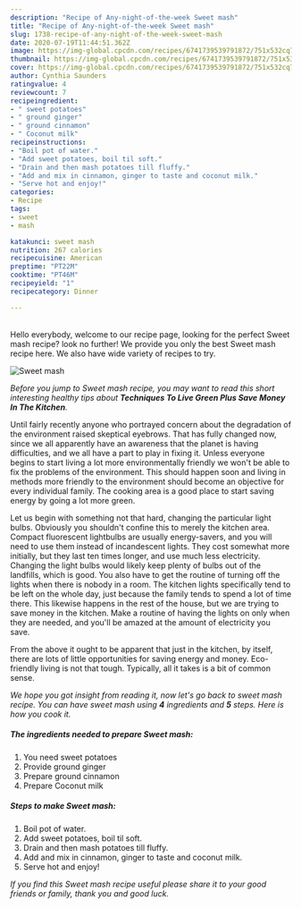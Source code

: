 ```yaml
---
description: "Recipe of Any-night-of-the-week Sweet mash"
title: "Recipe of Any-night-of-the-week Sweet mash"
slug: 1738-recipe-of-any-night-of-the-week-sweet-mash
date: 2020-07-19T11:44:51.362Z
image: https://img-global.cpcdn.com/recipes/6741739539791872/751x532cq70/sweet-mash-recipe-main-photo.jpg
thumbnail: https://img-global.cpcdn.com/recipes/6741739539791872/751x532cq70/sweet-mash-recipe-main-photo.jpg
cover: https://img-global.cpcdn.com/recipes/6741739539791872/751x532cq70/sweet-mash-recipe-main-photo.jpg
author: Cynthia Saunders
ratingvalue: 4
reviewcount: 7
recipeingredient:
- " sweet potatoes"
- " ground ginger"
- " ground cinnamon"
- " Coconut milk"
recipeinstructions:
- "Boil pot of water."
- "Add sweet potatoes, boil til soft."
- "Drain and then mash potatoes till fluffy."
- "Add and mix in cinnamon, ginger to taste and coconut milk."
- "Serve hot and enjoy!"
categories:
- Recipe
tags:
- sweet
- mash

katakunci: sweet mash 
nutrition: 267 calories
recipecuisine: American
preptime: "PT22M"
cooktime: "PT46M"
recipeyield: "1"
recipecategory: Dinner

---
```

<br>
Hello everybody, welcome to our recipe page, looking for the perfect Sweet mash recipe? look no further! We provide you only the best Sweet mash recipe here. We also have wide variety of recipes to try.
<br>


![Sweet mash](https://img-global.cpcdn.com/recipes/6741739539791872/751x532cq70/sweet-mash-recipe-main-photo.jpg)

<i>Before you jump to Sweet mash recipe, you may want to read this short interesting healthy tips about 
<strong>Techniques To Live Green Plus Save Money In The Kitchen</strong>.</i>
</br>

Until fairly recently anyone who portrayed concern about the degradation of the environment raised skeptical eyebrows. That has fully changed now, since we all apparently have an awareness that the planet is having difficulties, and we all have a part to play in fixing it. Unless everyone begins to start living a lot more environmentally friendly we won't be able to fix the problems of the environment. This should happen soon and living in methods more friendly to the environment should become an objective for every individual family. The cooking area is a good place to start saving energy by going a lot more green.

Let us begin with something not that hard, changing the particular light bulbs. Obviously you shouldn't confine this to merely the kitchen area. Compact fluorescent lightbulbs are usually energy-savers, and you will need to use them instead of incandescent lights. They cost somewhat more initially, but they last ten times longer, and use much less electricity. Changing the light bulbs would likely keep plenty of bulbs out of the landfills, which is good. You also have to get the routine of turning off the lights when there is nobody in a room. The kitchen lights specifically tend to be left on the whole day, just because the family tends to spend a lot of time there. This likewise happens in the rest of the house, but we are trying to save money in the kitchen. Make a routine of having the lights on only when they are needed, and you'll be amazed at the amount of electricity you save.

From the above it ought to be apparent that just in the kitchen, by itself, there are lots of little opportunities for saving energy and money. Eco-friendly living is not that tough. Typically, all it takes is a bit of common sense.


<i>We hope you got insight from reading it, now let's go back to sweet mash recipe. You can have sweet mash using <strong>4</strong> ingredients and <strong>5</strong> steps. Here is how you cook it.
</i>

##### The ingredients needed to prepare Sweet mash:

1. You need  sweet potatoes
1. Provide  ground ginger
1. Prepare  ground cinnamon
1. Prepare  Coconut milk


##### Steps to make Sweet mash:

1. Boil pot of water.
1. Add sweet potatoes, boil til soft.
1. Drain and then mash potatoes till fluffy.
1. Add and mix in cinnamon, ginger to taste and coconut milk.
1. Serve hot and enjoy!


<i>If you find this Sweet mash recipe useful please share it to your good friends or family, thank you and good luck.</i>
